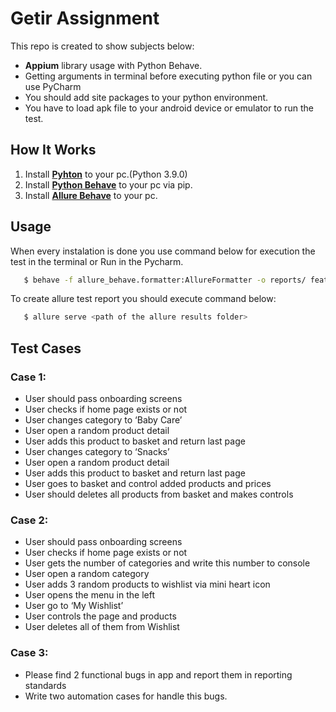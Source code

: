 # Getir Assignment

This repo is created to show subjects below:

* **Appium** library usage with Python Behave.
* Getting arguments in terminal before executing python file or you can use PyCharm
* You should add site packages to your python environment.
* You have to load apk file to your android device or emulator to run the test.

[Pyhton]: https://www.python.org/
[Python Behave]: https://behave.readthedocs.io/en/stable/
[Allure Behave]: https://pypi.org/project/allure-behave/
## How It Works

1. Install **[Pyhton]** to your pc.(Python 3.9.0)
2. Install **[Python Behave]** to your pc via pip.
3. Install **[Allure Behave]** to your pc.

## Usage
When every instalation is done you use command below for execution the test in the terminal or Run in the Pycharm.

 ```sh
    $ behave -f allure_behave.formatter:AllureFormatter -o reports/ features
 ```
To create allure test report you should execute command below:

 ```sh
    $ allure serve <path of the allure results folder>  
 ```
## Test Cases

### Case 1:
* User should pass onboarding screens
* User checks if home page exists or not
* User changes category to ‘Baby Care’
* User open a random product detail
* User adds this product to basket and return last page
* User changes category to ‘Snacks’
* User open a random product detail
* User adds this product to basket and return last page
* User goes to basket and control added products and prices
* User should deletes all products from basket and makes
controls
### Case 2:
* User should pass onboarding screens
* User checks if home page exists or not
* User gets the number of categories and write this number to
console
* User open a random category
* User adds 3 random products to wishlist via mini heart icon
* User opens the menu in the left
* User go to ‘My Wishlist’
* User controls the page and products
* User deletes all of them from Wishlist
### Case 3:
* Please find 2 functional bugs in app and report them in
reporting standards
* Write two automation cases for handle this bugs.
